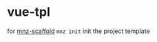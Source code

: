 # vue-tpl

for [mnz-scaffold](https://github.com/sunorry/mnz_scaffold) `mnz init` init the project template

